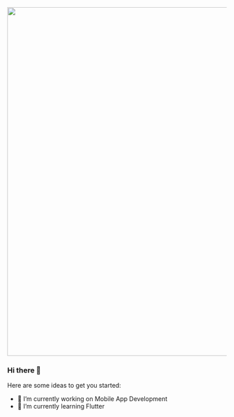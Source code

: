 <img src='https://user-images.githubusercontent.com/25854605/87244476-65080280-c446-11ea-8b2a-958d50b07950.gif' width=800/>

### Hi there 👋
Here are some ideas to get you started:

- 🔭 I’m currently working on Mobile App Development
- 🌱 I’m currently learning Flutter
